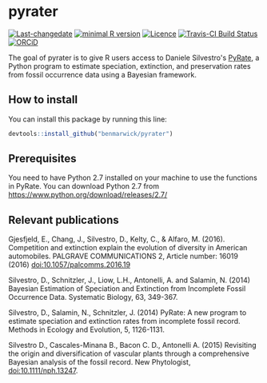 <!-- README.md is generated from README.Rmd. Please edit that file -->
pyrater
=======

[![Last-changedate](https://img.shields.io/badge/last%20change-2017--06--10-brightgreen.svg)](https://github.com/benmarwick/mjbtramp/commits/master) [![minimal R version](https://img.shields.io/badge/R%3E%3D-3.4.0-brightgreen.svg)](https://cran.r-project.org/) [![Licence](https://img.shields.io/github/license/mashape/apistatus.svg)](http://choosealicense.com/licenses/mit/) [![Travis-CI Build Status](https://travis-ci.org/benmarwick/pyrater.png?branch=master)](https://travis-ci.org/benmarwick/pyrater) [![ORCiD](https://img.shields.io/badge/ORCiD-0000--0001--7879--4531-green.svg)](http://orcid.org/0000-0001-7879-4531)

The goal of pyrater is to give R users access to Daniele Silvestro's [PyRate](https://github.com/dsilvestro/PyRate), a Python program to estimate speciation, extinction, and preservation rates from fossil occurrence data using a Bayesian framework.

How to install
--------------

You can install this package by running this line:

``` r
devtools::install_github("benmarwick/pyrater")
```

Prerequisites
-------------

You need to have Python 2.7 installed on your machine to use the functions in PyRate. You can download Python 2.7 from <https://www.python.org/download/releases/2.7/>

Relevant publications
---------------------

Gjesfjeld, E., Chang, J., Silvestro, D., Kelty, C., & Alfaro, M. (2016). Competition and extinction explain the evolution of diversity in American automobiles. PALGRAVE COMMUNICATIONS 2, Article number: 16019 (2016) <doi:10.1057/palcomms.2016.19>

Silvestro, D., Schnitzler, J., Liow, L.H., Antonelli, A. and Salamin, N. (2014) Bayesian Estimation of Speciation and Extinction from Incomplete Fossil Occurrence Data. Systematic Biology, 63, 349-367.

Silvestro, D., Salamin, N., Schnitzler, J. (2014) PyRate: A new program to estimate speciation and extinction rates from incomplete fossil record. Methods in Ecology and Evolution, 5, 1126-1131.

Silvestro D., Cascales-Minana B., Bacon C. D., Antonelli A. (2015) Revisiting the origin and diversification of vascular plants through a comprehensive Bayesian analysis of the fossil record. New Phytologist, <doi:10.1111/nph.13247>.
